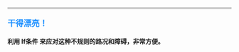 ----------

#### <font color=#1E90FF size=4>**干得漂亮！**</font>



#### 利用 **If条件** 来应对这种不规则的路况和障碍，非常方便。